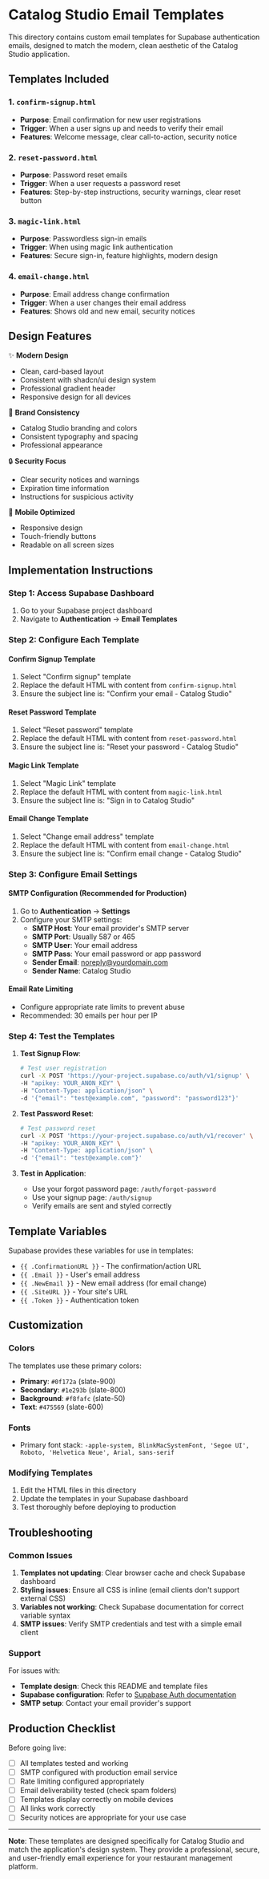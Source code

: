 # Catalog Studio Email Templates

This directory contains custom email templates for Supabase authentication emails, designed to match the modern, clean aesthetic of the Catalog Studio application.

## Templates Included

### 1. `confirm-signup.html`
- **Purpose**: Email confirmation for new user registrations
- **Trigger**: When a user signs up and needs to verify their email
- **Features**: Welcome message, clear call-to-action, security notice

### 2. `reset-password.html`
- **Purpose**: Password reset emails
- **Trigger**: When a user requests a password reset
- **Features**: Step-by-step instructions, security warnings, clear reset button

### 3. `magic-link.html`
- **Purpose**: Passwordless sign-in emails
- **Trigger**: When using magic link authentication
- **Features**: Secure sign-in, feature highlights, modern design

### 4. `email-change.html`
- **Purpose**: Email address change confirmation
- **Trigger**: When a user changes their email address
- **Features**: Shows old and new email, security notices

## Design Features

✨ **Modern Design**
- Clean, card-based layout
- Consistent with shadcn/ui design system
- Professional gradient header
- Responsive design for all devices

🎨 **Brand Consistency**
- Catalog Studio branding and colors
- Consistent typography and spacing
- Professional appearance

🔒 **Security Focus**
- Clear security notices and warnings
- Expiration time information
- Instructions for suspicious activity

📱 **Mobile Optimized**
- Responsive design
- Touch-friendly buttons
- Readable on all screen sizes

## Implementation Instructions

### Step 1: Access Supabase Dashboard
1. Go to your Supabase project dashboard
2. Navigate to **Authentication** → **Email Templates**

### Step 2: Configure Each Template

#### Confirm Signup Template
1. Select "Confirm signup" template
2. Replace the default HTML with content from `confirm-signup.html`
3. Ensure the subject line is: "Confirm your email - Catalog Studio"

#### Reset Password Template
1. Select "Reset password" template
2. Replace the default HTML with content from `reset-password.html`
3. Ensure the subject line is: "Reset your password - Catalog Studio"

#### Magic Link Template
1. Select "Magic Link" template
2. Replace the default HTML with content from `magic-link.html`
3. Ensure the subject line is: "Sign in to Catalog Studio"

#### Email Change Template
1. Select "Change email address" template
2. Replace the default HTML with content from `email-change.html`
3. Ensure the subject line is: "Confirm email change - Catalog Studio"

### Step 3: Configure Email Settings

#### SMTP Configuration (Recommended for Production)
1. Go to **Authentication** → **Settings**
2. Configure your SMTP settings:
   - **SMTP Host**: Your email provider's SMTP server
   - **SMTP Port**: Usually 587 or 465
   - **SMTP User**: Your email address
   - **SMTP Pass**: Your email password or app password
   - **Sender Email**: noreply@yourdomain.com
   - **Sender Name**: Catalog Studio

#### Email Rate Limiting
- Configure appropriate rate limits to prevent abuse
- Recommended: 30 emails per hour per IP

### Step 4: Test the Templates

1. **Test Signup Flow**:
   ```bash
   # Test user registration
   curl -X POST 'https://your-project.supabase.co/auth/v1/signup' \
   -H "apikey: YOUR_ANON_KEY" \
   -H "Content-Type: application/json" \
   -d '{"email": "test@example.com", "password": "password123"}'
   ```

2. **Test Password Reset**:
   ```bash
   # Test password reset
   curl -X POST 'https://your-project.supabase.co/auth/v1/recover' \
   -H "apikey: YOUR_ANON_KEY" \
   -H "Content-Type: application/json" \
   -d '{"email": "test@example.com"}'
   ```

3. **Test in Application**:
   - Use your forgot password page: `/auth/forgot-password`
   - Use your signup page: `/auth/signup`
   - Verify emails are sent and styled correctly

## Template Variables

Supabase provides these variables for use in templates:

- `{{ .ConfirmationURL }}` - The confirmation/action URL
- `{{ .Email }}` - User's email address
- `{{ .NewEmail }}` - New email address (for email change)
- `{{ .SiteURL }}` - Your site's URL
- `{{ .Token }}` - Authentication token

## Customization

### Colors
The templates use these primary colors:
- **Primary**: `#0f172a` (slate-900)
- **Secondary**: `#1e293b` (slate-800)
- **Background**: `#f8fafc` (slate-50)
- **Text**: `#475569` (slate-600)

### Fonts
- Primary font stack: `-apple-system, BlinkMacSystemFont, 'Segoe UI', Roboto, 'Helvetica Neue', Arial, sans-serif`

### Modifying Templates
1. Edit the HTML files in this directory
2. Update the templates in your Supabase dashboard
3. Test thoroughly before deploying to production

## Troubleshooting

### Common Issues

1. **Templates not updating**: Clear browser cache and check Supabase dashboard
2. **Styling issues**: Ensure all CSS is inline (email clients don't support external CSS)
3. **Variables not working**: Check Supabase documentation for correct variable syntax
4. **SMTP issues**: Verify SMTP credentials and test with a simple email client

### Support

For issues with:
- **Template design**: Check this README and template files
- **Supabase configuration**: Refer to [Supabase Auth documentation](https://supabase.com/docs/guides/auth)
- **SMTP setup**: Contact your email provider's support

## Production Checklist

Before going live:

- [ ] All templates tested and working
- [ ] SMTP configured with production email service
- [ ] Rate limiting configured appropriately
- [ ] Email deliverability tested (check spam folders)
- [ ] Templates display correctly on mobile devices
- [ ] All links work correctly
- [ ] Security notices are appropriate for your use case

---

**Note**: These templates are designed specifically for Catalog Studio and match the application's design system. They provide a professional, secure, and user-friendly email experience for your restaurant management platform.
